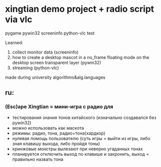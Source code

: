 # xingtian demo project + radio script via vlc
pygame pywin32 screeninfo python-vlc test

Learned:
1. collect monitor data (screeninfo)
2. how to create a desktop mascot in a no_frame floating mode on the desktop screen transparent layer (pywin32)
4. streaming (python-vlc)

made during university algorithms&alg.languages

## ru:

### (Esc)ape Xingtian = мини-игра с радио для
* тестирования знания тонов китайского (изначально создавался без pywin32)
* можно использовать как маскота
* режимы: радио, тона, радио+тона(хардкор)
* нулевая помощь пользователю (суть игры = выйти из игры, либо зная клавишу выхода, либо пройдя тоны)
* кринжовые монстры вылезают при неверно угаданных тонах
* планируется отключить выход по клавише и закронить, выход = правильно назвать тона
